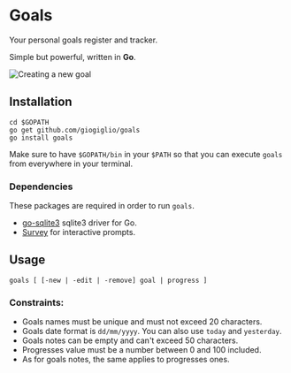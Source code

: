 # Goals
Your personal goals register and tracker.

Simple but powerful, written in __Go__.

![Creating a new goal ](https://im2.ezgif.com/tmp/ezgif-2-30b26bc81bdf.gif)

## Installation
```
cd $GOPATH
go get github.com/giogiglio/goals
go install goals
```

Make sure to have `$GOPATH/bin` in your `$PATH` so that you can execute `goals` from everywhere in your terminal.

### Dependencies
These packages are required in order to run `goals`.
- [go-sqlite3](https://github.com/mattn/go-sqlite3) sqlite3 driver for Go.
- [Survey](https://github.com/AlecAivazis/survey) for interactive prompts.

## Usage
```
goals [ [-new | -edit | -remove] goal | progress ]
```

### Constraints:
- Goals names must be unique and must not exceed 20 characters.
- Goals date format is `dd/mm/yyyy`. You can also use `today` and `yesterday`.
- Goals notes can be empty and can't exceed 50 characters.
- Progresses value must be a number between 0 and 100 included.
- As for goals notes, the same applies to progresses ones.
